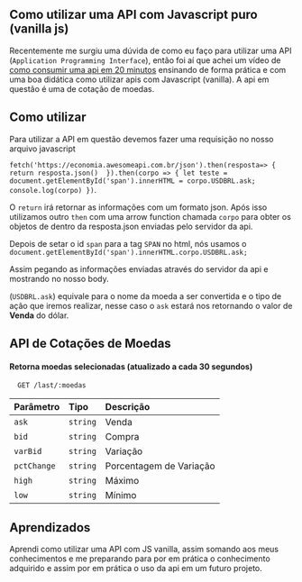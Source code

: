 
## Como utilizar uma API com Javascript puro (vanilla js)

Recentemente me surgiu uma dúvida de como eu faço para utilizar uma API (`Application Programming Interface`), então foi aí que achei um vídeo de [como consumir uma api em 20 minutos](https://youtu.be/IDG6EOXYAq8) ensinando de forma prática e com uma boa didática como utilizar apis com Javascript (vanilla).
A api em questão é uma de cotação de moedas.


## Como utilizar

Para utilizar a API em questão devemos fazer uma requisição no nosso arquivo javascript 

`fetch('https://economia.awesomeapi.com.br/json').then(resposta=> {
return resposta.json() 
}).then(corpo => {
  let teste = document.getElementById('span').innerHTML = corpo.USDBRL.ask;
  console.log(corpo)
})`.

O `return` irá retornar as informações com um formato json.
Após isso utilizamos outro `then` com uma arrow function chamada `corpo` para obter os objetos de dentro da resposta.json enviadas pelo servidor da api.

Depois de setar o id `span` para a tag `SPAN` no html, nós usamos o
 `document.getElementById('span').innerHTML.corpo.USDBRL.ask;`

Assim pegando as informações enviadas através do servidor da api e mostrando no nosso body.

(`USDBRL.ask`) equivale para o nome da moeda a ser convertida e o tipo de ação que iremos realizar, nesse caso o `ask` estará nos retornando o valor de **Venda** do dólar.



## API de Cotações de Moedas

#### Retorna moedas selecionadas (atualizado a cada 30 segundos)


```http
  GET /last/:moedas
```

| Parâmetro   | Tipo       | Descrição                           |
| :---------- | :--------- | :---------------------------------- |
| `ask` | `string` | Venda |
| `bid` | `string` | Compra |
| `varBid` | `string` | Variação |
|`pctChange` | `string`| Porcentagem de Variação |
|`high` |`string`| Máximo |
|`low` | `string` | Mínimo|

## Aprendizados

Aprendi como utilizar uma API com JS vanilla, assim somando aos meus conhecimentos e me preparando para por em prática o conhecimento adquirido e assim por em prática o uso da api em um futuro projeto.

